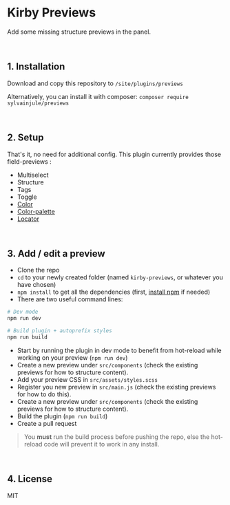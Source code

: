 # Kirby Previews

Add some missing structure previews in the panel.

<br/>

## 1. Installation

Download and copy this repository to ```/site/plugins/previews```

Alternatively, you can install it with composer: ```composer require sylvainjule/previews```

<br/>

## 2. Setup

That's it, no need for additional config. This plugin currently provides those field-previews : 

- Multiselect
- Structure
- Tags
- Toggle
- [Color](https://github.com/TimOetting/kirby-color)
- [Color-palette](https://github.com/sylvainjule/kirby-color-palette)
- [Locator](https://github.com/sylvainjule/kirby-locator)

<br/>

## 3. Add / edit a preview

- Clone the repo
- `cd` to your newly created folder (named `kirby-previews`, or whatever you have chosen)
- `npm install` to get all the dependencies (first, [install npm](https://www.npmjs.com/get-npm) if needed)
- There are two useful command lines:

```bash
# Dev mode
npm run dev

# Build plugin + autoprefix styles
npm run build
```

- Start by running the plugin in dev mode to benefit from hot-reload while working on your preview (`npm run dev`)
- Create a new preview under `src/components` (check the existing previews for how to structure content).
- Add your preview CSS in `src/assets/styles.scss`
- Register you new preview in `src/main.js` (check the existing previews for how to do this).
- Create a new preview under `src/components` (check the existing previews for how to structure content).
- Build the plugin (`npm run build`)
- Create a pull request

> You **must** run the build process before pushing the repo, else the hot-reload code will prevent it to work in any install.

<br/>

## 4. License

MIT